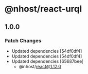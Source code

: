 # @nhost/react-urql

## 1.0.0

### Patch Changes

- Updated dependencies [54df0df4]
- Updated dependencies [54df0df4]
- Updated dependencies [65687bee]
  - @nhost/react@1.12.0
